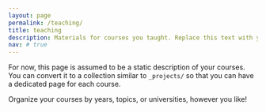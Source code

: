 ```yaml
---
layout: page
permalink: /teaching/
title: teaching
description: Materials for courses you taught. Replace this text with your description.
nav: # true
---
```


For now, this page is assumed to be a static description of your courses. You can convert it to a collection similar to `_projects/` so that you can have a dedicated page for each course.

Organize your courses by years, topics, or universities, however you like!
